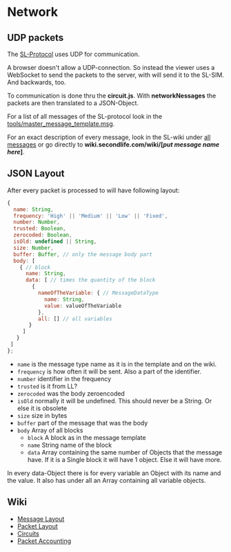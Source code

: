 # Network

## UDP packets
The [SL-Protocol](http://wiki.secondlife.com/wiki/Protocol) uses UDP for communication.

A browser doesn't allow a UDP-connection. So instead the viewer uses a WebSocket to send the packets to the server, with will send it to the SL-SIM. And backwards, too.

To communication is done thru the **circuit.js**. With **networkNessages** the packets are then translated to a JSON-Object.

For a list of all messages of the SL-protocol look in the [tools/master_message_template.msg](http://secondlife.com/app/message_template/master_message_template.msg).

For an exact description of every message, look in the SL-wiki under [all messages](http://wiki.secondlife.com/wiki/Category:Messages) or go directly to **wiki.secondlife.com/wiki/[_put message name here_]**.

## JSON Layout
After every packet is processed to will have following layout:

```javascript
{
  name: String,
  frequency: 'High' || 'Medium' || 'Low' || 'Fixed',
  number: Number,
  trusted: Boolean,
  zerocoded: Boolean,
  isOld: undefined || String,
  size: Number,
  buffer: Buffer, // only the message body part
  body: [
    { // block
      name: String,
      data: [ // times the quantity of the block
        {
          nameOfTheVariable: { // MessageDataType
            name: String,
            value: valueOfTheVariable
          },
          all: [] // all variables
       }
     ]
   }
 ]
};
```

* `name` is the message type name as it is in the template and on the wiki.
* `frequency` is how often it will be sent. Also a part of the identifier.
* `number` identifier in the frequency
* `trusted` is it from LL?
* `zerocoded` was the body zeroencoded
* `isOld` normally it will be undefined. This should never be a String. Or else it is obsolete
* `size` size in bytes
* `buffer` part of the message that was the body
* `body` Array of all blocks
  * `block` A block as in the message template
  * `name` String name of the block
  * `data` Array containing the same number of Objects that the message have. If it is a Single block it will have 1 object. Else it will have more.

In every data-Object there is for every variable an Object with its name and the value.
It also has under all an Array containing all variable objects.

## Wiki
* [Message Layout](http://wiki.secondlife.com/wiki/Message_Layout)
* [Packet Layout](http://wiki.secondlife.com/wiki/Packet_Layout)
* [Circuits](http://wiki.secondlife.com/wiki/Circuits)
* [Packet Accounting](http://wiki.secondlife.com/wiki/Packet_Accounting)
